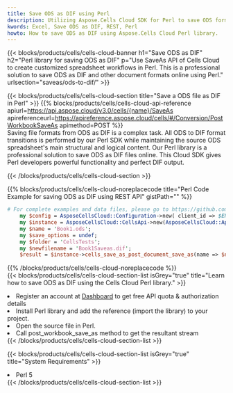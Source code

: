 ```yaml
---
title: Save ODS as DIF using Perl 
description: Utilizing Aspose.Cells Cloud SDK for Perl to save ODS format file as DIF format file. 
kwords: Excel, Save ODS as DIF, REST, Perl
howto: How to save ODS as DIF using Aspose.Cells Cloud Perl library.
---
```



{{< blocks/products/cells/cells-cloud-banner h1="Save ODS as DIF" h2="Perl library for saving ODS as DIF" p="Use SaveAs API of Cells Cloud to create customized spreadsheet workflows in Perl. This is a professional solution to save ODS as DIF and other document formats online using Perl." urlsection="saveas/ods-to-dif/" >}}

{{< blocks/products/cells/cells-cloud-section  title="Save a ODS file as DIF in Perl" >}}
{{% blocks/products/cells/cells-cloud-api-reference  apiurl=https://api.aspose.cloud/v3.0/cells/{name}/SaveAs  apireferenceurl=https://apireference.aspose.cloud/cells/#/Conversion/PostWorkbookSaveAs  apimethod=POST %}}
<br/>
Saving file formats from ODS as DIF is a complex task. All ODS to DIF format transitions is performed by our Perl SDK while maintaining the source ODS spreadsheet's main structural and logical content. Our Perl library is a professional solution to save ODS as DIF files online. This Cloud SDK gives Perl developers powerful functionality and perfect DIF output.

{{< /blocks/products/cells/cells-cloud-section >}}

{{% blocks/products/cells/cells-cloud-noreplacecode title="Perl Code Example for saving ODS as DIF using REST API" gistPath="" %}}
  
```perl
# For complete examples and data files, please go to https://github.com/aspose-cells-cloud/aspose-cells-cloud-perl/
    my $config = AsposeCellsCloud::Configuration->new( client_id => $ENV{'ProductClientId'}, client_secret => $ENV{'ProductClientSecret'});
    my $instance = AsposeCellsCloud::CellsApi->new(AsposeCellsCloud::ApiClient->new( $config));
    my $name = 'Book1.ods';
    my $save_options = undef;
    my $folder = 'CellsTests';
    my $newfilename = 'Book1Saveas.dif';
    $result = $instance->cells_save_as_post_document_save_as(name => $name,save_options => $save_options, newfilename => $newfilename, folder => $folder);
```
  
{{% /blocks/products/cells/cells-cloud-noreplacecode  %}}
<br/>
{{< blocks/products/cells/cells-cloud-section-list isGrey="true"  title="Learn how to save ODS as DIF using the Cells Cloud Perl library." >}}
<li>Register an account at <a href="https://dashboard.aspose.cloud/">Dashboard</a> to get free API quota & authorization details</li>
<li>Install Perl library and add the reference (import the library) to your project.</li>
<li>Open the source file in Perl.</li>
<li>Call post_workbook_save_as method to get the resultant stream</li>
{{< /blocks/products/cells/cells-cloud-section-list >}}

{{< blocks/products/cells/cells-cloud-section-list isGrey="true"  title="System Requirements" >}}
<li>Perl 5</li>
{{< /blocks/products/cells/cells-cloud-section-list >}}
